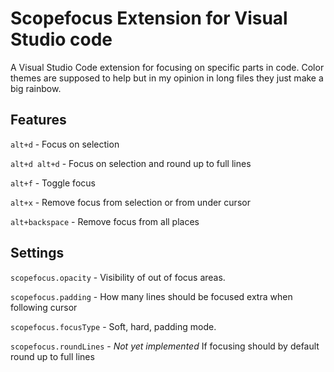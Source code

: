 # Scopefocus Extension for Visual Studio code

A Visual Studio Code extension for focusing on specific parts in code.
Color themes are supposed to help but in my opinion in long files they just make a big rainbow.

## Features

`alt+d` - Focus on selection

`alt+d alt+d` - Focus on selection and round up to full lines

`alt+f` - Toggle focus

`alt+x` - Remove focus from selection or from under cursor

`alt+backspace` - Remove focus from all places

## Settings

`scopefocus.opacity` - Visibility of out of focus areas.

`scopefocus.padding` -  How many lines should be focused extra when following cursor

`scopefocus.focusType` - Soft, hard, padding mode.

`scopefocus.roundLines` - _Not yet implemented_ If focusing should by default round up to full lines
